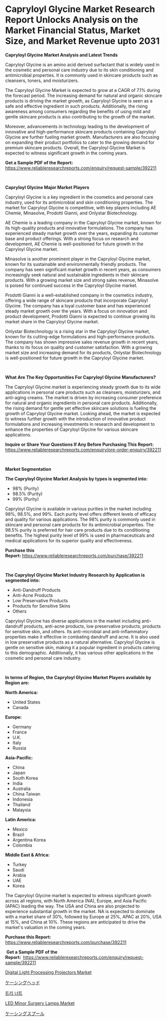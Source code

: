 <p><h1>Capryloyl Glycine Market Research Report Unlocks Analysis on the Market Financial Status, Market Size, and Market Revenue upto 2031</h1></p><p><strong>Capryloyl Glycine Market Analysis and Latest Trends</strong></p>
<p><p>Capryloyl Glycine is an amino acid derived surfactant that is widely used in the cosmetic and personal care industry due to its skin conditioning and antimicrobial properties. It is commonly used in skincare products such as cleansers, toners, and moisturizers.</p><p>The Capryloyl Glycine Market is expected to grow at a CAGR of 7.1% during the forecast period. The increasing demand for natural and organic skincare products is driving the market growth, as Capryloyl Glycine is seen as a safe and effective ingredient in such products. Additionally, the rising awareness among consumers regarding the benefits of using mild and gentle skincare products is also contributing to the growth of the market.</p><p>Moreover, advancements in technology leading to the development of innovative and high-performance skincare products containing Capryloyl Glycine are further fueling market growth. Manufacturers are also focusing on expanding their product portfolios to cater to the growing demand for premium skincare products. Overall, the Capryloyl Glycine Market is expected to witness significant growth in the coming years.</p></p>
<p><strong>Get a Sample PDF of the Report:&nbsp;</strong> <a href="https://www.reliableresearchreports.com/enquiry/request-sample/392211">https://www.reliableresearchreports.com/enquiry/request-sample/392211</a></p>
<p>&nbsp;</p>
<p><strong>Capryloyl Glycine Major Market Players</strong></p>
<p><p>Capryloyl Glycine is a key ingredient in the cosmetics and personal care industry, used for its antimicrobial and skin conditioning properties. The market for Capryloyl Glycine is competitive, with key players including AE Chemie, Minasolve, Prodotti Gianni, and Onlystar Biotechnology.</p><p>AE Chemie is a leading company in the Capryloyl Glycine market, known for its high-quality products and innovative formulations. The company has experienced steady market growth over the years, expanding its customer base and product offerings. With a strong focus on research and development, AE Chemie is well-positioned for future growth in the Capryloyl Glycine market.</p><p>Minasolve is another prominent player in the Capryloyl Glycine market, known for its sustainable and environmentally friendly products. The company has seen significant market growth in recent years, as consumers increasingly seek natural and sustainable ingredients in their skincare products. With a growing market size and strong sales revenue, Minasolve is poised for continued success in the Capryloyl Glycine market.</p><p>Prodotti Gianni is a well-established company in the cosmetics industry, offering a wide range of skincare products that incorporate Capryloyl Glycine. The company has a loyal customer base and has experienced steady market growth over the years. With a focus on innovation and product development, Prodotti Gianni is expected to continue growing its market share in the Capryloyl Glycine market.</p><p>Onlystar Biotechnology is a rising star in the Capryloyl Glycine market, known for its cutting-edge formulations and high-performance products. The company has shown impressive sales revenue growth in recent years, thanks to its focus on quality and customer satisfaction. With a growing market size and increasing demand for its products, Onlystar Biotechnology is well-positioned for future growth in the Capryloyl Glycine market.</p></p>
<p>&nbsp;</p>
<p><strong>What Are The Key Opportunities For Capryloyl Glycine Manufacturers?</strong></p>
<p><p>The Capryloyl Glycine market is experiencing steady growth due to its wide applications in personal care products such as cleansers, moisturizers, and anti-aging creams. The market is driven by increasing consumer preference for natural and organic ingredients in personal care products. Additionally, the rising demand for gentle yet effective skincare solutions is fueling the growth of Capryloyl Glycine market. Looking ahead, the market is expected to witness further growth with the introduction of innovative product formulations and increasing investments in research and development to enhance the properties of Capryloyl Glycine for various skincare applications.</p></p>
<p><strong>Inquire or Share Your Questions If Any Before Purchasing This Report:</strong> <a href="https://www.reliableresearchreports.com/enquiry/pre-order-enquiry/392211">https://www.reliableresearchreports.com/enquiry/pre-order-enquiry/392211</a></p>
<p>&nbsp;</p>
<p><strong>Market Segmentation</strong></p>
<p><strong>The Capryloyl Glycine Market Analysis by types is segmented into:</strong></p>
<p><ul><li>98% (Purity)</li><li>98.5% (Purity)</li><li>99% (Purity)</li></ul></p>
<p><p>Capryloyl Glycine is available in various purities in the market including 98%, 98.5%, and 99%. Each purity level offers different levels of efficacy and quality for various applications. The 98% purity is commonly used in skincare and personal care products for its antimicrobial properties. The 98.5% purity is preferred for hair care products due to its conditioning benefits. The highest purity level of 99% is used in pharmaceuticals and medical applications for its superior quality and effectiveness.</p></p>
<p><strong>Purchase this Report:&nbsp;</strong><a href="https://www.reliableresearchreports.com/purchase/392211">https://www.reliableresearchreports.com/purchase/392211</a></p>
<p>&nbsp;</p>
<p><strong>The Capryloyl Glycine Market Industry Research by Application is segmented into:</strong></p>
<p><ul><li>Anti-Dandruff Products</li><li>Anti-Acne Products</li><li>Low Preservative Products</li><li>Products for Sensitive Skins</li><li>Others</li></ul></p>
<p><p>Capryloyl Glycine has diverse applications in the market including anti-dandruff products, anti-acne products, low preservative products, products for sensitive skin, and others. Its anti-microbial and anti-inflammatory properties make it effective in combating dandruff and acne. It is also used in low preservative products as a natural alternative. Capryloyl Glycine is gentle on sensitive skin, making it a popular ingredient in products catering to this demographic. Additionally, it has various other applications in the cosmetic and personal care industry.</p></p>
<p>&nbsp;</p>
<p><strong>In terms of Region, the Capryloyl Glycine Market Players available by Region are:</strong></p>
<p>
    <p> <strong> North America: </strong>
        <ul>
            <li>United States</li>
            <li>Canada</li>
        </ul>
        </p> 
    <p> <strong> Europe: </strong>
        <ul>
            <li>Germany</li>
            <li>France</li>
            <li>U.K.</li>
            <li>Italy</li>
            <li>Russia</li>
        </ul>
        </p> 
    <p> <strong> Asia-Pacific: </strong>
        <ul>
            <li>China</li>
            <li>Japan</li>
            <li>South Korea</li>
            <li>India</li>
            <li>Australia</li>
            <li>China Taiwan</li>
            <li>Indonesia</li>
            <li>Thailand</li>
            <li>Malaysia</li>
        </ul>
        </p> 
    <p> <strong> Latin America: </strong>
        <ul>
            <li>Mexico</li>
            <li>Brazil</li>
            <li>Argentina Korea</li>
            <li>Colombia</li>
        </ul>
        </p> 
    <p> <strong> Middle East & Africa: </strong>
        <ul>
            <li>Turkey</li>
            <li>Saudi</li>
            <li>Arabia</li>
            <li>UAE</li>
            <li>Korea</li>
        </ul>
    </p>
    </p>
<p><p>The Capryloyl Glycine market is expected to witness significant growth across all regions, with North America (NA), Europe, and Asia Pacific (APAC) leading the way. The USA and China are also projected to experience substantial growth in the market. NA is expected to dominate with a market share of 30%, followed by Europe at 25%, APAC at 20%, USA at 15%, and China at 10%. These regions are anticipated to drive the market's valuation in the coming years.</p></p>
<p><strong>Purchase this Report: </strong><a href="https://www.reliableresearchreports.com/purchase/392211">https://www.reliableresearchreports.com/purchase/392211</a></p>
<p>&nbsp;<strong>Get a Sample PDF of the Report:&nbsp;&nbsp;</strong><a href="https://www.reliableresearchreports.com/enquiry/request-sample/392211">https://www.reliableresearchreports.com/enquiry/request-sample/392211</a></p>
<p><strong></strong></p>
<p><p><a href="https://view.publitas.com/reportprime-1/digital-light-processing-projectors-market-a-comprehensive-report-of-its-market-share-growth-trends-2024-2031/">Digital Light Processing Projectors Market</a></p><p><a href="https://medium.com/@janaflo/%E3%82%B1%E3%83%BC%E3%82%B7%E3%83%B3%E3%82%B0%E3%83%98%E3%83%83%E3%83%89%E5%B8%82%E5%A0%B4%E3%81%AE%E5%B1%95%E6%9C%9B-%E6%A5%AD%E7%95%8C%E6%A6%82%E8%A6%81%E3%81%A8%E4%BA%88%E6%B8%AC-2024%E5%B9%B4%E3%81%8B%E3%82%892031%E5%B9%B4-1b625c6e8ba2">ケーシングヘッド</a></p><p><a href="https://medium.com/@elliottlenningoip9vprgu3v/%EB%82%98%EB%AC%B4-%EC%97%B4%EB%A7%A4-%EC%8B%9C%EC%9E%A5-%EB%B6%84%EC%84%9D-%EA%B7%B8%EC%9D%98-cagr-%EC%8B%9C%EC%9E%A5-%EC%84%B8%EB%B6%84%ED%99%94-%EB%B0%8F-%EA%B8%80%EB%A1%9C%EB%B2%8C-%EC%82%B0%EC%97%85-%EA%B0%9C%EC%9A%94-df0f69f156b5">트리 너트</a></p><p><a href="https://butternut-bug-553.notion.site/LED-Minor-Surgery-Lamps-Market-Furnish-Information-about-Market-Size-Market-Share-Market-Dynamics--784e47e4f0654b99be3ec751ee0d2602">LED Minor Surgery Lamps Market</a></p><p><a href="https://medium.com/@janaflo/%E3%82%B1%E3%83%BC%E3%82%B7%E3%83%B3%E3%82%B0%E3%82%B9%E3%83%97%E3%83%BC%E3%83%AB%E5%B8%82%E5%A0%B4-2031%E5%B9%B4%E3%81%BE%E3%81%A7%E3%81%AE%E3%83%88%E3%83%AC%E3%83%B3%E3%83%89-%E4%BA%88%E6%B8%AC-%E7%AB%B6%E4%BA%89%E5%88%86%E6%9E%90-15d3def707f5">ケーシングスプール</a></p></p>